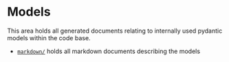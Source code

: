 # Models

This area holds all generated documents relating to internally used pydantic models within the code base.

- [`markdown/`](markdown/) holds all markdown documents describing the models
